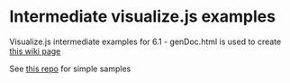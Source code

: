 # Intermediate visualize.js examples
Visualize.js intermediate examples for 6.1 - genDoc.html is used to create [this wiki page](http://community.jaspersoft.com/wiki/visualizejs-api-samples-v61)

See [this repo](https://github.com/ernestoongaro/vis.js-simple-6.1) for simple samples
